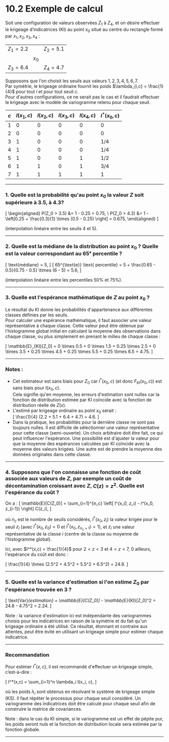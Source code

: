 # 10.2 Exemple de calcul

Soit une configuration de valeurs observées $Z_1$ à $Z_4$, et on désire effectuer le krigeage d’indicatrices (KI) au point $x_0$ situé au centre du rectangle formé par $x_1, x_2, x_3, x_4$ :

|        |        |       |
|--------|--------|-------|
| $Z_1=2.2$ |        | $Z_2=5.1$ |
|        | $x_0$  |       |
| $Z_3=6.4$ |        | $Z_4=4.7$ |


Supposons que l'on choisit les seuils aux valeurs $1, 2, 3, 4, 5, 6, 7$.  
Par symétrie, le krigeage ordinaire fournit les poids $\lambda_{i,c} = \frac{1}{4}$ pour tout $i$ et pour tout seuil $c$.  
Pour d'autres configurations, ce ne serait pas le cas et il faudrait effectuer le krigeage avec le modèle de variogramme retenu pour chaque seuil.

| $c$ | $I(x_1,c)$ | $I(x_2,c)$ | $I(x_3,c)$ | $I(x_4,c)$ | $I^*(x_0,c)$ |
|------|------------|------------|------------|------------|--------------|
| 1    | 0          | 0          | 0          | 0          | 0            |
| 2    | 0          | 0          | 0          | 0          | 0            |
| 3    | 1          | 0          | 0          | 0          | 1/4          |
| 4    | 1          | 0          | 0          | 0          | 1/4          |
| 5    | 1          | 0          | 0          | 1          | 1/2          |
| 6    | 1          | 1          | 0          | 1          | 3/4          |
| 7    | 1          | 1          | 1          | 1          | 1            |

---

### 1. Quelle est la probabilité qu'au point $x_0$ la valeur $Z$ soit supérieure à 3.5, à 4.3?

\[
\begin{aligned}
P(Z_0 > 3.5) &= 1 - 0.25 = 0.75, \\
P(Z_0 > 4.3) &= 1 - \left[0.25 + \frac{0.3}{1} \times (0.5 - 0.25) \right] = 0.675,
\end{aligned}
\]

(interpolation linéaire entre les seuils 4 et 5).

---

### 2. Quelle est la médiane de la distribution au point $x_0$ ? Quelle est la valeur correspondant au 65ᵉ percentile ?

\[
\text{médiane} = 5,
\]
\[
65^{\text{e}} \text{ percentile} = 5 + \frac{0.65 - 0.5}{0.75 - 0.5} \times (6 - 5) = 5.6,
\]

(interpolation linéaire entre les percentiles 50% et 75%).

---

### 3. Quelle est l'espérance mathématique de $Z$ au point $x_0$ ?

Le résultat du KI donne les probabilités d'appartenance aux différentes classes définies par les seuils.  
Pour calculer une espérance mathématique, il faut associer une valeur représentative à chaque classe. Cette valeur peut être obtenue par l'histogramme global initial en calculant la moyenne des observations dans chaque classe, ou plus simplement en prenant le milieu de chaque classe :

\[
\mathbb{E}_{KI}[Z_0] = 0 \times 0.5 + 0 \times 1.5 + 0.25 \times 2.5 + 0 \times 3.5 + 0.25 \times 4.5 + 0.25 \times 5.5 + 0.25 \times 6.5 = 4.75.
\]

---

### Notes :

- Cet estimateur est sans biais pour $Z_0$ car $I^*(x_0,c)$ (et donc $F_{KI}(x_0,c)$) est sans biais pour $I(x_0,c)$.  
Cela signifie qu'en moyenne, les erreurs d'estimation sont nulles car la fonction de distribution estimée par KI coïncide avec la fonction de distribution réelle de $Z(x)$.  
- L'estimé par krigeage ordinaire au point $x_0$ serait :  
\[
\frac{1}{4} (2.2 + 5.1 + 6.4 + 4.7) = 4.6.
\]
- Dans la pratique, les probabilités pour la dernière classe ne sont pas toujours nulles. Il est difficile de sélectionner une valeur représentative pour cette classe (semi-ouverte). Un choix arbitraire doit être fait, ce qui peut influencer l'espérance. Une possibilité est d'ajuster la valeur pour que la moyenne des espérances calculées par KI coïncide avec la moyenne des valeurs krigées. Une autre est de prendre la moyenne des données originales dans cette classe.

---

### 4. Supposons que l'on connaisse une fonction de coût associée aux valeurs de $Z$, par exemple un coût de décontamination croissant avec $Z$, $C(z) = z^2$. Quelle est l'espérance du coût ?

On a :
\[
\mathbb{E}[C(Z_0)] = \sum_{i=1}^{n_c} \left[ I^*(x_0, z_i) - I^*(x_0, z_{i-1}) \right] C(z_i),
\]

où $n_c$ est le nombre de seuils considérés, $I^*(x_0,z_i)$ la valeur krigée pour le seuil $z_i$ (avec $I^*(x_0,z_0)=0$ et $I^*(x_0,z_{n_c+1})=1$), et $z_i$ une valeur représentative de la classe $i$ (centre de la classe ou moyenne de l'histogramme global).  

Ici, avec $I^*(x,c) = \frac{1}{4}$ pour $2 < z < 3$ et $4 < z < 7$, 0 ailleurs, l'espérance du coût est donc :

\[
\frac{1}{4} \times (2.5^2 + 4.5^2 + 5.5^2 + 6.5^2) = 24.8.
\]

---

### 5. Quelle est la variance d'estimation si l'on estime $Z_0$ par l'espérance trouvée en 3 ?

\[
\text{Var}_{estimation} = \mathbb{E}[C(Z_0)] - \mathbb{E}_{KI}[Z_0]^2 = 24.8 - 4.75^2 = 2.24.
\]

Note : la variance d'estimation ici est indépendante des variogrammes choisis pour les indicatrices en raison de la symétrie et du fait qu'un krigeage ordinaire a été utilisé. Ce résultat, étonnant et contraire aux attentes, peut être évité en utilisant un krigeage simple pour estimer chaque indicatrice.

---

### Recommandation

Pour estimer $I^*(x,c)$, il est recommandé d'effectuer un krigeage simple, c’est-à-dire :

\[
I^*(x,c) = \sum_{i=1}^n \lambda_i I(x_i, c),
\]

où les poids $\lambda_i$ sont obtenus en résolvant le système de krigeage simple (KS). Il faut répéter le processus pour chaque seuil considéré. Un variogramme des indicatrices doit être calculé pour chaque seuil afin de construire la matrice de covariances.

Note : dans le cas du KI simple, si le variogramme est un effet de pépite pur, les poids seront nuls et la fonction de distribution locale sera estimée par la fonction globale.

---



